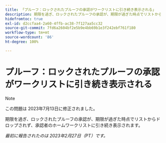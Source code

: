 ```yaml
---
title: 「プルーフ：ロックされたプルーフの承認がワークリストに引き続き表示される」
description: 期限を過ぎ、ロックされたプルーフの承認が、期限が過ぎた時点でリストからドロップされず、承認者のホームワークリストに引き続き表示されます。
hidefromtoc: true
exl-id: d2ccfaa4-2a60-4ffb-ac38-7f127aa5cc32
source-git-commit: 7fd6a2604bf2e5b9e4bb69b1e3f242ebf761f180
workflow-type: tm+mt
source-wordcount: '86'
ht-degree: 100%

---
```


# プルーフ：ロックされたプルーフの承認がワークリストに引き続き表示される

<!--This issue is on the WF and WFP TOC-->

>[!NOTE]
>
>この問題は 2023年7月13日に修正されました。

期限を過ぎ、ロックされたプルーフの承認が、期限が過ぎた時点でリストからドロップされず、承認者のホームワークリストに引き続き表示されます。

_最初に報告されたのは 2023年2月27日（PT）です。_
